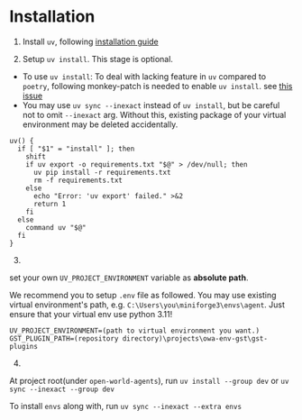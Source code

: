 # Installation

1. Install `uv`, following [installation guide](https://docs.astral.sh/uv/getting-started/installation/)

2. Setup `uv install`. This stage is optional.

- To use `uv install`: To deal with lacking feature in `uv` compared to `poetry`, following monkey-patch is needed to enable `uv install`. see [this issue](https://github.com/astral-sh/uv/issues/11152)
- You may use `uv sync --inexact` instead of `uv install`, but be careful not to omit `--inexact` arg. Without this, existing package of your virtual environment may be deleted accidentally.

```
uv() {
  if [ "$1" = "install" ]; then
    shift
    if uv export -o requirements.txt "$@" > /dev/null; then
      uv pip install -r requirements.txt
      rm -f requirements.txt
    else
      echo "Error: 'uv export' failed." >&2
      return 1
    fi
  else
    command uv "$@"
  fi
}
```

3.

set your own `UV_PROJECT_ENVIRONMENT` variable as **absolute path**. 

We recommend you to setup `.env` file as followed. You may use existing virtual environment's path, e.g. `C:\Users\you\miniforge3\envs\agent`. Just ensure that your virtual env use python 3.11!
```
UV_PROJECT_ENVIRONMENT=(path to virtual environment you want.)
GST_PLUGIN_PATH=(repository directory)\projects\owa-env-gst\gst-plugins
```

4.

At project root(under `open-world-agents`), run `uv install --group dev` or `uv sync --inexact --group dev`

To install `envs` along with, run `uv sync --inexact --extra envs`
